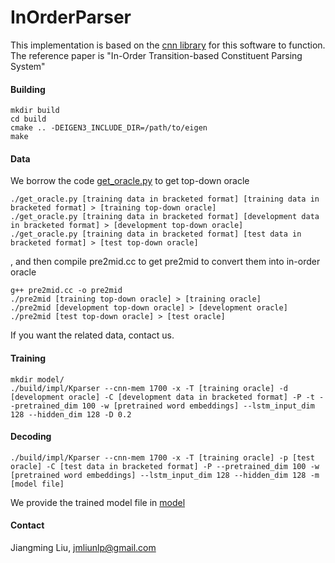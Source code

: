 # InOrderParser

This implementation is based on the [cnn library](https://github.com/clab/cnn-v1) for this software to function. The reference paper is "In-Order Transition-based Constituent Parsing System"

#### Building

    mkdir build
    cd build
    cmake .. -DEIGEN3_INCLUDE_DIR=/path/to/eigen
    make

#### Data
We borrow the code [get_oracle.py](https://github.com/clab/rnng/blob/master/get_oracle.py) to get top-down oracle
 
    ./get_oracle.py [training data in bracketed format] [training data in bracketed format] > [training top-down oracle]
    ./get_oracle.py [training data in bracketed format] [development data in bracketed format] > [development top-down oracle]   
    ./get_oracle.py [training data in bracketed format] [test data in bracketed format] > [test top-down oracle]

, and then compile pre2mid.cc to get pre2mid to convert them into in-order oracle

    g++ pre2mid.cc -o pre2mid
    ./pre2mid [training top-down oracle] > [training oracle]
    ./pre2mid [development top-down oracle] > [development oracle]
    ./pre2mid [test top-down oracle] > [test oracle]
If you want the related data, contact us.

#### Training

    mkdir model/
    ./build/impl/Kparser --cnn-mem 1700 -x -T [training oracle] -d [development oracle] -C [development data in bracketed format] -P -t --pretrained_dim 100 -w [pretrained word embeddings] --lstm_input_dim 128 --hidden_dim 128 -D 0.2

#### Decoding
    
    ./build/impl/Kparser --cnn-mem 1700 -x -T [training oracle] -p [test oracle] -C [test data in bracketed format] -P --pretrained_dim 100 -w [pretrained word embeddings] --lstm_input_dim 128 --hidden_dim 128 -m [model file]

We provide the trained model file in [model](https://drive.google.com/file/d/0B1VhP65vISjoWmNjN0pfTmh5Vnc/view?usp=sharing)

#### Contact

Jiangming Liu, jmliunlp@gmail.com
